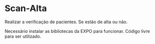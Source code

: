 # Scan-Alta
Realizar a verificação de pacientes. Se estão de alta ou não.

Necessário instalar as bibliotecas da EXPO para funcionar.
Código livre para ser utilizado.
